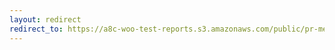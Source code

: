 ```yaml
---
layout: redirect
redirect_to: https://a8c-woo-test-reports.s3.amazonaws.com/public/pr-merge/41315/api/index.html
---
```


